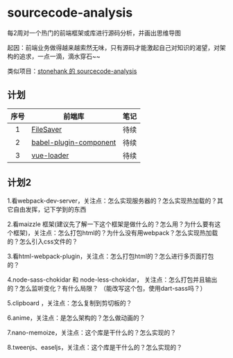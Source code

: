 # sourcecode-analysis

每2周对一个热门的前端框架或库进行源码分析，并画出思维导图

起因：前端业务做得越来越索然无味，只有源码才能激起自己对知识的渴望，对架构的追求，一点一滴，滴水穿石~~

类似项目：[stonehank 的 sourcecode-analysis](https://github.com/stonehank/sourcecode-analysis)

## 计划

序号 | 前端库 | 笔记 |
:-: | --- | --- |
1 | [FileSaver](https://github.com/eligrey/FileSaver.js) | 待续 |
2 | [babel-plugin-component](https://github.com/ant-design/babel-plugin-import) | 待续 |
3 | [vue-loader](https://github.com/vuejs/vue-loader) | 待续 |

## 计划2

1.看webpack-dev-server，关注点：怎么实现服务器的？怎么实现热加载的？其它自由发挥，记下学到的东西

2.看maizzle 框架(建议先了解一下这个框架是做什么的？怎么用？为什么要有这个框架)，关注点：怎么打包html的？为什么没有用webpack？怎么实现热加载的？怎么引入css文件的？

3.看html-webpack-plugin，关注点：怎么打包html的？怎么进行多页面打包的？

4.node-sass-chokidar  和  node-less-chokidar，   关注点：怎么打包并且输出的？怎么监听变化？有什么局限？
（能改写这个包，使用dart-sass吗？）

5.clipboard ，关注点：怎么复制到剪切板的？

6.anime，关注点：是怎么架构的？怎么做动画的？

7.nano-memoize，关注点：这个库是干什么的？怎么实现的？

8.tweenjs、easeljs，关注点：这个库是干什么的？怎么实现的？
